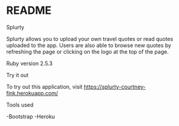 # README

Splurty

Splurty allows you to upload your own travel quotes or read quotes uploaded to the app. Users are also able to browse new quotes by refreshing the page or clicking on the logo at the top of the page.

Ruby version
2.5.3

Try it out

To try out this application, visit https://splurty-courtney-fink.herokuapp.com/

Tools used

-Bootstrap
-Heroku

